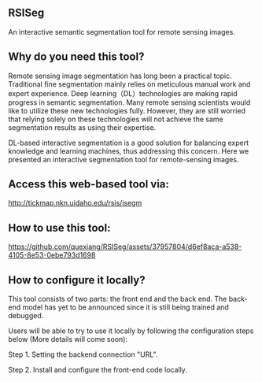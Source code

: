 ## RSISeg
 An interactive semantic segmentation tool for remote sensing images.

## Why do you need this tool?

Remote sensing image segmentation has long been a practical topic. Traditional fine segmentation mainly relies on meticulous manual work and expert experience. Deep learning（DL）technologies are making rapid progress in semantic segmentation. Many remote sensing scientists would like to utilize these new technologies fully. However, they are still worried that relying solely on these technologies will not achieve the same segmentation results as using their expertise. 

DL-based interactive segmentation is a good solution for balancing expert knowledge and learning machines, thus addressing this concern. Here we presented an interactive segmentation tool for remote-sensing images. 

## Access this web-based tool via: 

http://tickmap.nkn.uidaho.edu/rsis/isegm

## How to use this tool:




https://github.com/quexiang/RSISeg/assets/37957804/d6ef8aca-a538-4105-8e53-0ebe793d1698





## How to configure it locally?
This tool consists of two parts: the front end and the back end. The back-end model has yet to be announced since it is still being trained and debugged. 

Users will be able to try to use it locally by following the configuration steps below (More details will come soon):

 Step 1.  Setting the backend connection "URL".

 Step 2. Install and configure the front-end code locally.
 



